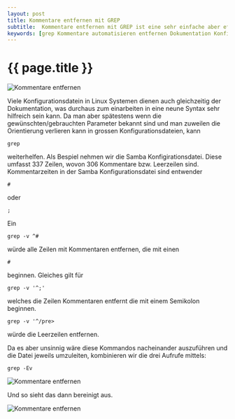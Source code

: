 ```yaml
---
layout: post
title: Kommentare entfernen mit GREP
subtitle:  Kommentare entfernen mit GREP ist eine sehr einfache aber effektive Sache. Bei vielen Linux-Programmen dient die Konfigurationsdatei gleichzeitig auch zur Dokumentation. Zum Einarbeiten in eine neue Konfigurations-Syntax kann das durchaus praktisch sein.
keywords: [grep Kommentare automatisieren entfernen Dokumentation Konfigurationsdatei]
---
```

# {{ page.title }}


![Kommentare entfernen](https://s.elastic2ls.com/wp-content/uploads/2018/02/27205950/grep-e1563102229105.gif)

Viele Konfigurationsdatein in Linux Systemen dienen auch gleichzeitig der Dokumentation, was durchaus zum einarbeiten in eine neune Syntax sehr hilfreich sein kann. Da man aber spätestens wenn die gewünschten/gebrauchten Parameter bekannt sind und man zuweilen die Orientierung verlieren kann in grossen Konfigurationsdateien, kann

```grep```

weiterhelfen. Als Bespiel nehmen wir die Samba Konfigirationsdatei. Diese umfasst 337 Zeilen, wovon 306 Kommentare bzw. Leerzeilen sind. Kommentarzeiten in der Samba Konfigurationsdatei sind entwender

```#```

oder

```;```

 Ein

```grep -v ^#```

würde alle Zeilen mit Kommentaren entfernen, die mit einen

```#```

beginnen. Gleiches gilt für

```grep -v '^;'```

welches die Zeilen Kommentaren entfernt die mit einem Semikolon beginnen.

```grep -v '^/pre>```

würde die Leerzeilen entfernen.

Da es aber unsinnig wäre diese Kommandos nacheinander auszuführen und die Datei jeweils umzuleiten, kombinieren wir die drei Aufrufe mittels:

```grep -Ev```

![Kommentare entfernen](https://s.elastic2ls.com/wp-content/uploads/2018/02/27212612/grep_kommentare_entfernen1.png)

Und so sieht das dann bereinigt aus.

![Kommentare entfernen](https://s.elastic2ls.com/wp-content/uploads/2018/02/27212634/grep_kommentare_entfernen2.png)

